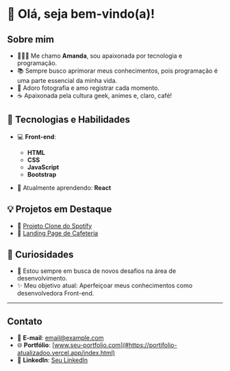 # 👋 Olá, seja bem-vindo(a)!

## Sobre mim
- 👩🏻‍💻 Me chamo **Amanda**, sou apaixonada por tecnologia e programação.  
- 📚 Sempre busco aprimorar meus conhecimentos, pois programação é uma parte essencial da minha vida.  
- 📸 Adoro fotografia e amo registrar cada momento.  
- ☕ Apaixonada pela cultura geek, animes e, claro, café!

## 🚀 Tecnologias e Habilidades
- 💻 **Front-end**:  
  - **HTML**  
  - **CSS**  
  - **JavaScript**  
  - **Bootstrap**  

- 🌱 Atualmente aprendendo: **React**

## 💡 Projetos em Destaque
- 🔗 [Projeto Clone do Spotify](#https://amandapvsantos.github.io/Imers-o-front-end--main/)  
- 🔗 [Landing Page de Cafeteria](#[link-cafeteria](https://landing-page-de-cafeteria.vercel.app/))  

## 🌟 Curiosidades
- 🎯 Estou sempre em busca de novos desafios na área de desenvolvimento.  
- ✨ Meu objetivo atual: Aperfeiçoar meus conhecimentos como desenvolvedora Front-end.  

---

## Contato
- 📧 **E-mail**: [email@example.com](mailto:avsantos573@gmail.com)  
- 🌐 **Portfólio**: [www.seu-portfolio.com](#https://portifolio-atualizadoo.vercel.app/index.html)  
- 💼 **LinkedIn**: [Seu LinkedIn](#www.linkedin.com/in/amanda-veiga-a9927a303)

<!---
AmandaPVSantos/AmandaPVSantos is a ✨ special ✨ repository because its `README.md` (this file) appears on your GitHub profile.
You can click the Preview link to take a look at your changes.
--->
